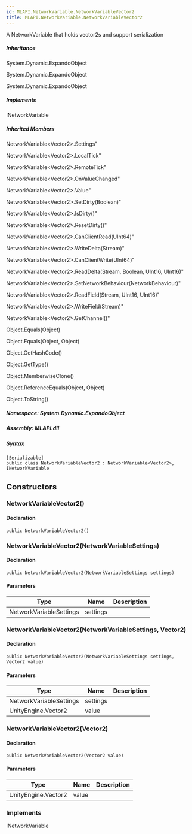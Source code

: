 ```yaml
---  
id: MLAPI.NetworkVariable.NetworkVariableVector2  
title: MLAPI.NetworkVariable.NetworkVariableVector2  
---
```


<div class="markdown level0 summary">

A NetworkVariable that holds vector2s and support serialization

</div>

<div class="markdown level0 conceptual">

</div>

<div class="inheritance">

##### Inheritance

<div class="level0">

System.Dynamic.ExpandoObject

</div>

<div class="level1">

System.Dynamic.ExpandoObject

</div>

<div class="level2">

System.Dynamic.ExpandoObject

</div>

</div>

<div classs="implements">

##### Implements

<div>

INetworkVariable

</div>

</div>

<div class="inheritedMembers">

##### Inherited Members

<div>

NetworkVariable&lt;Vector2&gt;.Settings"

</div>

<div>

NetworkVariable&lt;Vector2&gt;.LocalTick"

</div>

<div>

NetworkVariable&lt;Vector2&gt;.RemoteTick"

</div>

<div>

NetworkVariable&lt;Vector2&gt;.OnValueChanged"

</div>

<div>

NetworkVariable&lt;Vector2&gt;.Value"

</div>

<div>

NetworkVariable&lt;Vector2&gt;.SetDirty(Boolean)"

</div>

<div>

NetworkVariable&lt;Vector2&gt;.IsDirty()"

</div>

<div>

NetworkVariable&lt;Vector2&gt;.ResetDirty()"

</div>

<div>

NetworkVariable&lt;Vector2&gt;.CanClientRead(UInt64)"

</div>

<div>

NetworkVariable&lt;Vector2&gt;.WriteDelta(Stream)"

</div>

<div>

NetworkVariable&lt;Vector2&gt;.CanClientWrite(UInt64)"

</div>

<div>

NetworkVariable&lt;Vector2&gt;.ReadDelta(Stream, Boolean, UInt16,
UInt16)"

</div>

<div>

NetworkVariable&lt;Vector2&gt;.SetNetworkBehaviour(NetworkBehaviour)"

</div>

<div>

NetworkVariable&lt;Vector2&gt;.ReadField(Stream, UInt16, UInt16)"

</div>

<div>

NetworkVariable&lt;Vector2&gt;.WriteField(Stream)"

</div>

<div>

NetworkVariable&lt;Vector2&gt;.GetChannel()"

</div>

<div>

Object.Equals(Object)

</div>

<div>

Object.Equals(Object, Object)

</div>

<div>

Object.GetHashCode()

</div>

<div>

Object.GetType()

</div>

<div>

Object.MemberwiseClone()

</div>

<div>

Object.ReferenceEquals(Object, Object)

</div>

<div>

Object.ToString()

</div>

</div>

##### **Namespace**: System.Dynamic.ExpandoObject

##### **Assembly**: MLAPI.dll

##### Syntax

    [Serializable]
    public class NetworkVariableVector2 : NetworkVariable<Vector2>, INetworkVariable

## Constructors 

### NetworkVariableVector2()

<div class="markdown level1 summary">

</div>

<div class="markdown level1 conceptual">

</div>

#### Declaration

    public NetworkVariableVector2()

### NetworkVariableVector2(NetworkVariableSettings)

<div class="markdown level1 summary">

</div>

<div class="markdown level1 conceptual">

</div>

#### Declaration

    public NetworkVariableVector2(NetworkVariableSettings settings)

#### Parameters

| Type                    | Name     | Description |
|-------------------------|----------|-------------|
| NetworkVariableSettings | settings |             |

### NetworkVariableVector2(NetworkVariableSettings, Vector2)

<div class="markdown level1 summary">

</div>

<div class="markdown level1 conceptual">

</div>

#### Declaration

    public NetworkVariableVector2(NetworkVariableSettings settings, Vector2 value)

#### Parameters

| Type                    | Name     | Description |
|-------------------------|----------|-------------|
| NetworkVariableSettings | settings |             |
| UnityEngine.Vector2     | value    |             |

### NetworkVariableVector2(Vector2)

<div class="markdown level1 summary">

</div>

<div class="markdown level1 conceptual">

</div>

#### Declaration

    public NetworkVariableVector2(Vector2 value)

#### Parameters

| Type                | Name  | Description |
|---------------------|-------|-------------|
| UnityEngine.Vector2 | value |             |

### Implements

<div>

INetworkVariable

</div>
